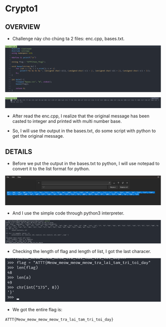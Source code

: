 # Crypto1

## OVERVIEW

- Challenge này cho chúng ta 2 files: enc.cpp, bases.txt.

![img](./assets/enc.png)

![img](./assets/bases.png)

- After read the enc.cpp, I realize that the original message has been casted to integer and printed with multi number base.

- So, I will use the output in the bases.txt, do some script with python to get the original message.

## DETAILS

- Before we put the output in the bases.txt to python, I will use notepad to convert it to the list format for python.

![img](./assets/notepad.png)

- And I use the simple code through python3 interpreter.

![img](./assets/nearly_flag.png)

- Checking the length of flag and length of list, I got the last characer.

![img](./assets/last_char.png)

- We got the entire flag is:

`ATTT{Meow_meow_meow_meow_tra_lai_tam_tri_toi_day}`